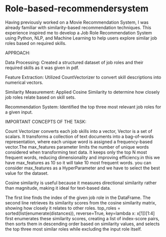# Role-based-recommendersystem


Having previously worked on a Movie Recommendation System, I was already familiar with similarity-based recommendation techniques. This experience inspired me to develop a Job Role Recommendation System using Python, NLP, and Machine Learning to help users explore similar job roles based on required skills.


APPROACH:

Data Processing: Created a structured dataset of job roles and their required skills as it was given in pdf.

Feature Extraction: Utilized CountVectorizer to convert skill descriptions into numerical vectors.

Similarity Measurement: Applied Cosine Similarity to determine how closely job roles relate based on skill sets.

Recommendation System: Identified the top three most relevant job roles for a given input.



IMPORTANT CONCEPTS OF THE TASK:

Count Vectorizer converts each job skills into a vector, Vector is a set of scalars. It transforms a collection of text documents into a bag-of-words representation, where each unique word is assigned a frequency-based vector.The max_features parameter limits the number of unique words considered when transforming text data. It keeps only the top N most frequent words, reducing dimensionality and improving efficiency.in this we have max_features as 10 so it will take 10 most frequent words. you can consider max_features as a HyperParameter and we have to select the best value for the dataset.

Cosine similarity is useful because it measures directional similarity rather than magnitude, making it ideal for text-based data.

The first line finds the index of the given job role in the DataFrame. The second line retrieves its similarity scores from the cosine similarity matrix, showing how closely it relates to other roles. top_roles = sorted(list(enumerate(distances)), reverse=True, key=lambda x: x[1])[1:4] first enumerates these similarity scores, creating a list of index-score pairs, then sorts them in descending order based on similarity values, and selects the top three most similar roles while excluding the input role itself.

